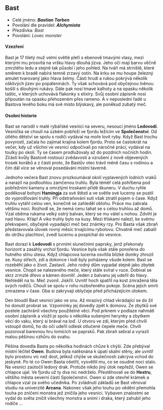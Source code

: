 ## Bast
 - Celé jméno: ***Bastian Tarben***
 - Povolání dle pravidel: ***Alchymista***
 - Přezdívka: *Bast*
 - Povolání: *Lovec monster*

#### Vzezření
Bast je 17 tiletý muž velmi světlé pleťi s ebenově tmavými vlasy, mezi kterými mu prosvítá na vršku hlavy dlouhá jizva. Jeho oči mají barvu věčně zmrzlého ledu a stejně tak působí i jeho pohled. Na tváři má strniště, které směrem k bradě nabírá temně zrzavý ostín. Na krku se mu houpe železný amulet tvarovaný jako hlava šelmy. Části hrudi a rukou pokrývá několik ošklivých jizev po popáleninách. Ty však schovává pod obyčejnou lněnou košilí s dlouhými rukávy. Dále pak nosí tmavé kalhoty a na opasku několik taštic, v kterých uchovává flakonky s elixíry. Svůj osobní zápisník nosí připoután na opasku přehozeném přes rameno. A v neposlední řadě u Bastova levého boku má své místo blýskavý, ale poněkud zubatý meč. 

#### Osobní historie
Bast se narodil v malé rybářské vesnici na severu, nesoucí jméno **Ledovodí**. Vesnička se choulí na úzkém pobřeží ve fjordu ležícím ve **Společenství**. Od útlého dětství se spolu s rodiči vydával na moře lovit ryby. Když Bast trochu povyrostl, začala ho zajímat krajina kolem fjordu. Proto se častokrát na večer, kdy už všichni ve vesnici odpočívali po náročné práci, vydával na toulky po okolí. Ty se časem prodlužovaly až do pozdních nočních hodin. Zčásti kvůly Bastově rostoucí zvědavosti a vzrušení z nově objevených trosek korábů a z části proto, že Bastův otec trávil méně času s rodinou a čím dál více se věnoval posedávání místní taverně.

Jednoho večera Bast znovu prozkoumával okolí vyplavených lodních vraků a narazil na podlouhlou zamčenou truhlu. Byla téměř celá pohřbena pod pobřežními kameny a omrzlými troskami přídě škuneru. V duchu ryhle poděkoval bohyni **Hamingja** za své štěstí a ve světle své lucerny se pustil do vyprošťování truhly. Při odstraňování suti však ztratil pojem o čase. Když truhlu vytáhl celou ven, konečně se zahleděl oblohu. Práce mu zabrala většinu noci. Rozhodl se, že nemá cenu tahat se s celou truhlou až domů. Vzal oběma rukama velký ostrý balvan, který se mu válel u nohou. Zdvihl je nad hlavu. Křáp! A víko truhly bylo na kusy. Mezi třískami nalezl, ke svému překvapení, obyčejně vypadajicí meč bez známky rzy. Pro Basta však zbraň představovala úlovek rovný měsíc trvajícímu rybolovu. Chvatně meč zabalil do útržku plachtoví, zvedl lucernu a pospíchal do vesnice.

Bast dorazi k **Ledovodí** s prvními slunečními paprsky, jenž překonaly horizont a zasáhly vrchol fjordu. Vesnice byla však stále ponořena do hutného stínu útesu. Když chlapcova lucerna osvítila blízké domky zhrozil se. Kusy střech, zdí a dokonce i lodí byly poházeny všude kolem. Bast se rozeběhl jako o život. Zastavil. Jeho rodný dům vypadal stejně jako zbytek vesnice. Chopil se nalezeného meče, který stále svíral v ruce. Dobíval se skrz zrmzlé dřevo a kámen dovnitř. Jeden z balvanu jej udeřil do hlavy. Nehleděl na to. Meč zvonil. Jiskřil. Uvnitř hoch spatřil na kost zmražená těla svých rodičů. Choulí se spolu v rohu rozbořeného pokoje. Scéna jejich smrti zmrazena v čase. Oba si zakryvají oblyčeje před přicházejícím útokem.

Den bloudil Bast vesnicí jako ve snu. Až mrazivý chlad vkrádající se do žil ho donutil probrat se. Vzpomínky jej dovedly zpět k domovu. Ze zbytků své postele zachránil všechny použitelné věci. Pod prknem v podlaze nahmátl osobní zápisník a vložil je spolu s několika sušenými herynky a zbytkem věcí do vaku, který si brával na loď. U otvoru ve zdi, kterým před chvílí vstoupil domů, ho do očí udeřil odlesk otlučené čepele meče. Chvíli pozoroval barevnou hru lomících se paprsků. Pak zbraň sebral a vyrazil malou pěšinou vzhůru do svahu.

Pěšina dovedla Basta po několika hodinách chůze k chýši. Zde přebýval místní léčitel **Owen**. Budova byla natěsnána k úpatí skalní stěny, ale uvnitř bylo prostoru víc než dost, jelikož chýše ve skutečnosti zakrýva vchod do jeskyně. Po té co Owen Basta ošetřil, vysvětlil mu, co se osudné noci stalo. Na vesnici zaútočil ledový drak. Protože nikdo jiný útok nepřežil, Owen se chlapce ujal. Ve fjordu už ty dva nic nedrželo. Přestěhovali se do **Hestru**, většího města severní části Společenství. Owen si zde otevřel krámek a chlapce vzal za svého učedníka. Po zvládnutí základů se Bast věnoval studiu na univerzitě **Arcana**. Nakonec však jeho touhu po vědění přemohla touha po zničení monstra jež zničila jeho vesnici. Vybaven znalostmi se vydal do světa zničit všechny monstra a snimi i draka, který zahubil jeho rodiče  ...
